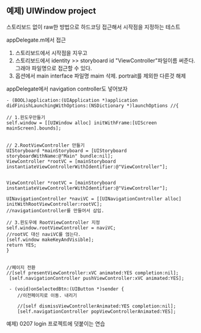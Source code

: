 예제) UIWindow project
----------------------

스토리보드 없이 raw한 방법으로 하드코딩 접근해서 시작점을 지정하는 테스트

appDelegate.m에서 접근

1.	스토리보드에서 시작점을 지우고  
2.	스토리보드에서 identity >> storyboard id "ViewController"파일이름 써준다. 그래야 파일명으로 접근할 수 있다.
3.	옵션에서 main interface 파일명 maim 삭제. portrait를 제외한 다른것 해제

appDelegate에서 navigation controller도 넣어보자

```objc
- (BOOL)application:(UIApplication *)application didFinishLaunchingWithOptions:(NSDictionary *)launchOptions //{

// 1.윈도우만들기
self.window = [[UIWindow alloc] initWithFrame:[UIScreen mainScreen].bounds];


// 2.RootViewController 만들기
UIStoryboard *mainStoryboard = [UIStoryboard storyboardWithName:@"Main" bundle:nil];
ViewController *rootVC = [mainStoryboard instantiateViewControllerWithIdentifier:@"ViewController"];


ViewController *rootVC = [mainStoryboard instantiateViewControllerWithIdentifier:@"ViewController"];

UINavigationController *naviVC = [[UINavigationController alloc] initWithRootViewController:rootVC];
//navigationController를 만들어서 삽입.  

// 3.윈도우에 RootViewController 지정
self.window.rootViewController = naviVC;
//rootVC 대신 naviVC를 얹는다.
[self.window makeKeyAndVisible];
return YES;
}
```

```objc

//페이지 전환
//[self presentViewController:xVC animated:YES completion:nil];
 [self.navigationController pushViewController:xVC animated:YES];

 - (void)onSelectedBtn:(UIButton *)sender {
    //이전페이지로 이동. 내리기

    //[self dismissViewControllerAnimated:YES completion:nil];
    [self.navigationController popViewControllerAnimated:YES];

```

예제) 0207 login 프로젝트에 덧붙이는 연습
